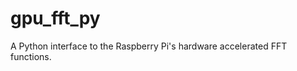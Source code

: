 gpu_fft_py
==========

A Python interface to the Raspberry Pi's hardware accelerated FFT functions.

